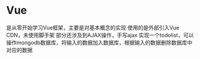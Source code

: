 # Vue

是从零开始学习Vue框架，主要是对基本概念的实现
使用的是外部引入Vue CDN，未使用脚手架
部分还涉及到AJAX操作，手写ajax
实现一个todolist，可以操作mongodb数据库，将输入的数据加入数据库，根据输入的数据删除数据库中对应的数据
